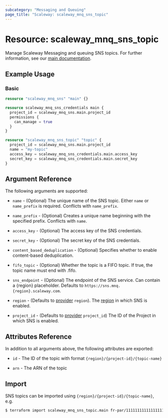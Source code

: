 ```yaml
---
subcategory: "Messaging and Queuing"
page_title: "Scaleway: scaleway_mnq_sns_topic"
---
```


# Resource: scaleway_mnq_sns_topic

Manage Scaleway Messaging and queuing SNS topics.
For further information, see
our [main documentation](https://www.scaleway.com/en/docs/serverless/messaging/how-to/create-manage-topics/).

## Example Usage

### Basic

```terraform
resource "scaleway_mnq_sns" "main" {}

resource scaleway_mnq_sns_credentials main {
  project_id = scaleway_mnq_sns.main.project_id
  permissions {
    can_manage = true
  }
}

resource "scaleway_mnq_sns_topic" "topic" {
  project_id = scaleway_mnq_sns.main.project_id
  name = "my-topic"
  access_key = scaleway_mnq_sns_credentials.main.access_key
  secret_key = scaleway_mnq_sns_credentials.main.secret_key
}
```

## Argument Reference

The following arguments are supported:


- `name` - (Optional) The unique name of the SNS topic. Either `name` or `name_prefix` is required. Conflicts with `name_prefix`.

- `name_prefix` - (Optional) Creates a unique name beginning with the specified prefix. Conflicts with `name`.

- `access_key` - (Optional) The access key of the SNS credentials.

- `secret_key` - (Optional) The secret key of the SNS credentials.

- `content_based_deduplication` - (Optional) Specifies whether to enable content-based deduplication.

- `fifo_topic` - (Optional) Whether the topic is a FIFO topic. If true, the topic name must end with .fifo.

- `sns_endpoint` - (Optional) The endpoint of the SNS service. Can contain a {region} placeholder. Defaults to `https://sns.mnq.{region}.scaleway.com`.

- `region` - (Defaults to [provider](../index.md#arguments-reference) `region`). The [region](../guides/regions_and_zones.md#regions)
  in which SNS is enabled.

- `project_id` - (Defaults to [provider](../index.md#arguments-reference) `project_id`) The ID of the Project in which SNS is enabled.

## Attributes Reference

In addition to all arguments above, the following attributes are exported:

- `id` - The ID of the topic with format `{region}/{project-id}/{topic-name}`

- `arn` - The ARN of the topic

## Import

SNS topics can be imported using `{region}/{project-id}/{topic-name}`, e.g.

```bash
$ terraform import scaleway_mnq_sns_topic.main fr-par/11111111111111111111111111111111/my-topic
```
